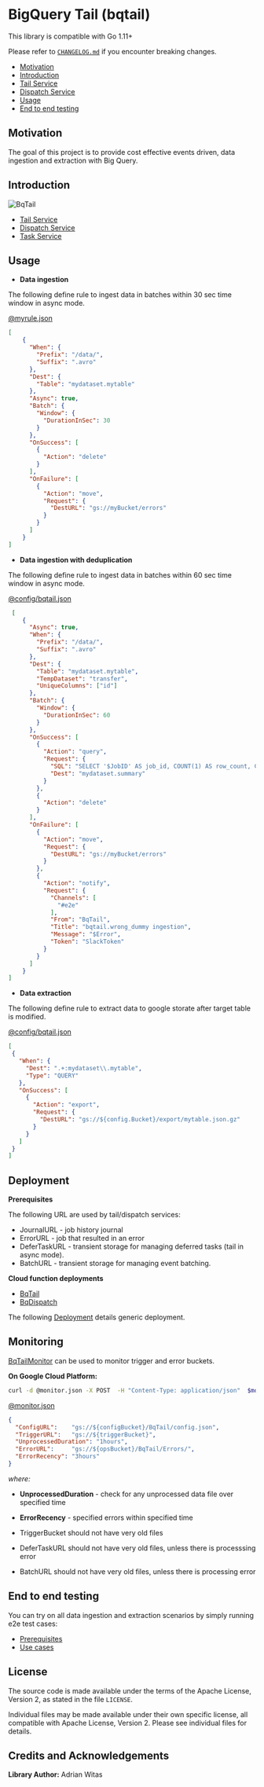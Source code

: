 # BigQuery Tail (bqtail)

This library is compatible with Go 1.11+

Please refer to [`CHANGELOG.md`](CHANGELOG.md) if you encounter breaking changes.

- [Motivation](#motivation)
- [Introduction](#introduction)
- [Tail Service](tail/README.md)
- [Dispatch Service](dispatch/README.md)
- [Usage](#usage)
- [End to end testing](#end-to-end-testing)

## Motivation

The goal of this project is to provide cost effective events driven, data ingestion and extraction with Big Query.

## Introduction


![BqTail](images/bqtail.png)


- [Tail Service](tail/README.md)
- [Dispatch Service](dispatch/README.md)
- [Task Service](task/README.md)


## Usage


- **Data ingestion**

The following define rule to ingest data in batches within 30 sec time window in async mode.

[@myrule.json](usage/batch/rule.json)
```json
[
    {
      "When": {
        "Prefix": "/data/",
        "Suffix": ".avro"
      },
      "Dest": {
        "Table": "mydataset.mytable"
      },
      "Async": true,
      "Batch": {
        "Window": {
          "DurationInSec": 30
        }
      },
      "OnSuccess": [
        {
          "Action": "delete"
        }
      ],
      "OnFailure": [
        {
          "Action": "move",
          "Request": {
            "DestURL": "gs://myBucket/errors"
          }
        }
      ]
    }
]
```


- **Data ingestion with deduplication**

The following define rule to ingest data in batches within 60 sec time window in async mode.

[@config/bqtail.json](usage/dedupe/rule.json)
```json
 [
    {
      "Async": true,
      "When": {
        "Prefix": "/data/",
        "Suffix": ".avro"
      },
      "Dest": {
        "Table": "mydataset.mytable",
        "TempDataset": "transfer",
        "UniqueColumns": ["id"]
      },
      "Batch": {
        "Window": {
          "DurationInSec": 60
        }
      },
      "OnSuccess": [
        {
          "Action": "query",
          "Request": {
            "SQL": "SELECT '$JobID' AS job_id, COUNT(1) AS row_count, CURRENT_TIMESTAMP() AS completed FROM $DestTable",
            "Dest": "mydataset.summary"
          }
        },
        {
          "Action": "delete"
        }
      ],
      "OnFailure": [
        {
          "Action": "move",
          "Request": {
            "DestURL": "gs://myBucket/errors"
          }
        },
        {
          "Action": "notify",
          "Request": {
            "Channels": [
              "#e2e"
            ],
            "From": "BqTail",
            "Title": "bqtail.wrong_dummy ingestion",
            "Message": "$Error",
            "Token": "SlackToken"
          }
        }
      ]
    }
]
```

- **Data extraction**

The following define rule to extract data to google storate after target table is modified.

[@config/bqtail.json](usage/ingest/rule.json)
```json
[
 {
   "When": {
     "Dest": ".+:mydataset\\.mytable",
     "Type": "QUERY"
   },
   "OnSuccess": [
     {
       "Action": "export",
       "Request": {
         "DestURL": "gs://${config.Bucket}/export/mytable.json.gz"
       }
     }
   ]
 }
]
```

## Deployment

**Prerequisites**

The following URL are used by tail/dispatch services:

- JournalURL - job history journal 
- ErrorURL - job that resulted in an error
- DeferTaskURL - transient storage for managing deferred tasks (tail in async mode). 
- BatchURL - transient storage for managing event batching.

**Cloud function deployments**

- [BqTail](tail/README.md#deployment)
- [BqDispatch](dispatch/README.md#deployment)

The following [Deployment](deployment/README.md) details generic deployment.


## Monitoring 

[BqTailMonitor](mon) can be used to monitor trigger and error buckets.


**On Google Cloud Platform:**

```bash
curl -d @monitor.json -X POST  -H "Content-Type: application/json"  $monitorEndpoint
```

[@monitor.json](usage/monitor.json)
```json
{
  "ConfigURL":    "gs://${configBucket}/BqTail/config.json",
  "TriggerURL":   "gs://${triggerBucket}",
  "UnprocessedDuration": "1hours",
  "ErrorURL":     "gs://${opsBucket}/BqTail/Errors/",
  "ErrorRecency": "3hours"
}
```

_where:_
- **UnprocessedDuration** - check for any unprocessed data file over specified time
- **ErrorRecency** - specified errors within specified time

- TriggerBucket should not have very old files
- DeferTaskURL should not have very old files, unless there is processsing error
- BatchURL should not have very old files, unless there is processing error



## End to end testing

You can try on all data ingestion and extraction scenarios by simply running e2e test cases:

- [Prerequisites](e2e/README.md#prerequisites)
- [Use cases](e2e/README.md#use-cases)

## License

The source code is made available under the terms of the Apache License, Version 2, as stated in the file `LICENSE`.

Individual files may be made available under their own specific license,
all compatible with Apache License, Version 2. Please see individual files for details.

<a name="Credits-and-Acknowledgements"></a>

## Credits and Acknowledgements

**Library Author:** Adrian Witas

